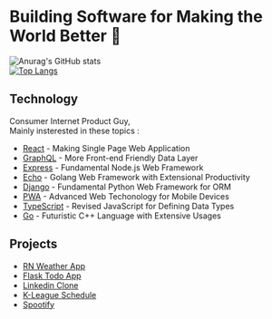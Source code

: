 # Building Software for Making the World Better 👋

<!--
**chanmin-kim/chanmin-kim** is a ✨ _special_ ✨ repository because its `README.md` (this file) appears on your GitHub profile.

Here are some ideas to get you started:

- 🔭 I’m currently working on ...
- 🌱 I’m currently learning ...
- 👯 I’m looking to collaborate on ...
- 🤔 I’m looking for help with ...
- 💬 Ask me about ...
- 📫 How to reach me: ...
- 😄 Pronouns: ...
- ⚡ Fun fact: ...
-->

![Anurag's GitHub stats](https://github-readme-stats.vercel.app/api?username=chanmin-kim&show_icons=true&theme=dracula)  
[![Top Langs](https://github-readme-stats.vercel.app/api/top-langs/?username=chanmin-kim&layout=compact&theme=dracula)](https://github.com/anuraghazra/github-readme-stats)  

## Technology

Consumer Internet Product Guy,   
Mainly insterested in these topics :

- [React] - Making Single Page Web Application
- [GraphQL] - More Front-end Friendly Data Layer
- [Express] - Fundamental Node.js Web Framework
- [Echo] - Golang Web Framework with Extensional Productivity
- [Django] - Fundamental Python Web Framework for ORM
- [PWA] - Advanced Web Techonology for Mobile Devices
- [TypeScript] - Revised JavaScript for Defining Data Types
- [Go] - Futuristic C++ Language with Extensive Usages  

## Projects

- [RN Weather App]
- [Flask Todo App]
- [Linkedin Clone]
- [K-League Schedule] 
- [Spootify]

[//]: # (These are reference links used in the body of this note and get stripped out when the markdown processor does its job. There is no need to format nicely because it shouldn't be seen. Thanks SO - http://stackoverflow.com/questions/4823468/store-comments-in-markdown-syntax)

<!-- technology -->
   [React]: <https://ko.reactjs.org/>
   [GraphQL]: <https://graphql.org/>
   [Express]: <https://expressjs.com/ko/>
   [NestJS]: <https://nestjs.com/>
   [Echo]: <https://echo.labstack.com/>
   [Django]: <https://www.djangoproject.com/>
   [PWA]: <https://developer.mozilla.org/ko/docs/Web/Progressive_web_apps/Introduction>
   [TypeScript]: <https://www.typescriptlang.org/>
   [Go]: <https://golang.org/>
 
<!-- projects -->
   [RN Weather App]: <https://github.com/chanmin-kim/rn-expo-weather>
   [Flask Todo App]: <https://github.com/chanmin-kim/flask-todo>
   [Linkedin Clone]: <https://github.com/chanmin-kim/react-firebase-linkedin>
   [K-League Schedule]: <https://github.com/chanmin-kim/flask-mongodb-kleague>
   [Spootify]: <https://github.com/chanmin-kim/spootify>

